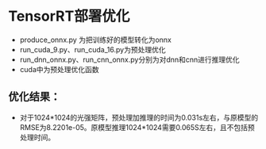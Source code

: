 # TensorRT部署优化

- produce_onnx.py 为把训练好的模型转化为onnx
- run_cuda_9.py、run_cuda_16.py为预处理优化
- run_dnn_onnx.py、run_cnn_onnx.py分别为对dnn和cnn进行推理优化
- cuda中为预处理优化函数

## 优化结果：

- 对于1024\*1024的光强矩阵，预处理加推理的时间为0.031s左右，与原模型的RMSE为8.2201e-05。原模型推理1024\*1024需要0.065S左右，且不包括预处理时间。


